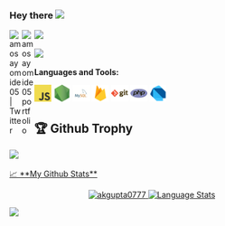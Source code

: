 ### Hey there <img src="https://media.giphy.com/media/hvRJCLFzcasrR4ia7z/giphy.gif" width="25px">
<a href="https://twitter.com/amosayomide05">
  <img align="left" alt="amosayomide05 | Twitter" width="22px" src="https://raw.githubusercontent.com/peterthehan/peterthehan/main/assets/twitter.svg" />
</a>
<a href="https://amosayomide05.github.io/">
  <img align="left" alt="amosayomide05 portfolio" width="22px" src="https://raw.githubusercontent.com/peterthehan/peterthehan/main/assets/github.svg" />
</a>

 ![](https://visitor-badge.glitch.me/badge?page_id=amosayomide05)
 <p>
<img src="https://wakatime.com/badge/user/1e3a29f6-dc3b-4315-ad63-31f24f685562/project/39def920-17da-425d-9314-27f5f7887ee6.svg">
</p>

**Languages and Tools:**  

<code><img height="30" src="https://raw.githubusercontent.com/github/explore/80688e429a7d4ef2fca1e82350fe8e3517d3494d/topics/javascript/javascript.png"></code>
<code><img height="30" src="https://raw.githubusercontent.com/github/explore/80688e429a7d4ef2fca1e82350fe8e3517d3494d/topics/nodejs/nodejs.png"></code>
<code><img height="30" src="https://raw.githubusercontent.com/github/explore/80688e429a7d4ef2fca1e82350fe8e3517d3494d/topics/mysql/mysql.png"></code>
<code><img height="30" src="https://raw.githubusercontent.com/github/explore/80688e429a7d4ef2fca1e82350fe8e3517d3494d/topics/firebase/firebase.png"></code>
<code><img height="30" src="https://raw.githubusercontent.com/github/explore/80688e429a7d4ef2fca1e82350fe8e3517d3494d/topics/git/git.png"></code>
<code><img height="30" src="https://raw.githubusercontent.com/github/explore/13295c57999765ac9ffa3281942a72ab08b79de2/topics/php/php.png"></code>
<code><img height="30" src="https://raw.githubusercontent.com/github/explore/80688e429a7d4ef2fca1e82350fe8e3517d3494d/topics/dart/dart.png"></code>


<p>
<h2>🏆 Github Trophy </h2>
<a href="https://amosayomide05.github.io">
<img src="https://github-profile-trophy.vercel.app/?username=amosayomide05">
</a>
</p>



<p>

<a href="https://amosayomide05.github.io">
📈 **My Github Stats**

<p align="center"> <img src="https://github-readme-stats.vercel.app/api?username=akgupta0777&show_icons=true&theme=gotham" alt="akgupta0777" />

 <img src="https://github-readme-stats.vercel.app/api/top-langs/?username=amosayomide05&layout=compact&custom_title=Language%20Stats" height="200px" alt="Language Stats">
</a>
</p>

<p>

<a href="https://amosayomide05.github.io">
<img src="https://github-readme-streak-stats.herokuapp.com/?user=amosayomide05" >
</a>
</p>
